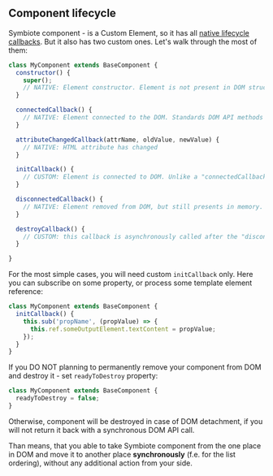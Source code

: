 ## Component lifecycle

Symbiote component - is a Custom Element, so it has all [native lifecycle callbacks](https://developer.mozilla.org/en-US/docs/Web/Web_Components/Using_custom_elements#using_the_lifecycle_callbacks). But it also has two custom ones. Let's walk through the most of them:

```javascript
class MyComponent extends BaseComponent {
  constructor() {
    super();
    // NATIVE: Element constructor. Element is not present in DOM structure.
  }

  connectedCallback() {
    // NATIVE: Element connected to the DOM. Standards DOM API methods are available.
  }

  attributeChangedCallback(attrName, oldValue, newValue) {
    // NATIVE: HTML attribute has changed
  }

  initCallback() {
    // CUSTOM: Element is connected to DOM. Unlike a "connectedCallback" would be called only once. Data context is available.
  }

  disconnectedCallback() {
    // NATIVE: Element removed from DOM, but still presents in memory.
  }

  destroyCallback() {
    // CUSTOM: this callback is asynchronously called after the "disconnectedCallback" if component is ready to be destroyed. Data subscriptions removed. Memory is cleared. You cannot use this element anymore. If you need  it again - create the new one.
  }

}
```

For the most simple cases, you will need custom `initCallback` only. Here you can subscribe on some property, or process some template element reference:
```javascript
class MyComponent extends BaseComponent {
  initCallback() {
    this.sub('propName', (propValue) => {
      this.ref.someOutputElement.textContent = propValue;
    });
  }
}
```

If you DO NOT planning to permanently remove your component from DOM and destroy it - set `readyToDestroy` property:
```javascript
class MyComponent extends BaseComponent {
  readyToDestroy = false;
}
```
Otherwise, component will be destroyed in case of DOM detachment, if you will not return it back with a synchronous DOM API call.

Than means, that you able to take Symbiote component from the one place in DOM and move it to another place **synchronously** (f.e. for the list ordering), without any additional action from your side.
